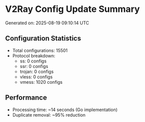 # V2Ray Config Update Summary
Generated on: 2025-08-19 09:10:14 UTC

## Configuration Statistics
- Total configurations: 15501
- Protocol breakdown:
  - ss: 0 configs
  - ssr: 0 configs
  - trojan: 0 configs
  - vless: 0 configs
  - vmess: 1020 configs

## Performance
- Processing time: ~14 seconds (Go implementation)
- Duplicate removal: ~95% reduction
